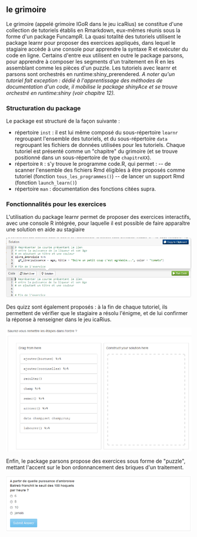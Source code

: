 ## le grimoire

Le grimoire (appelé grimoire IGoR dans le jeu icaRius) se constitue d'une collection de tutoriels établis en Rmarkdown, eux-mêmes réunis sous la forme d'un package FuncampR. La quasi totalité des tutoriels utilisent le package learnr pour proposer des exercices appliqués, dans lequel le stagiaire accède à une console pour apprendre la syntaxe R et exécuter du code en ligne. Certains d'entre eux utilisent en outre le package parsons, pour apprendre à composer les segments d'un traitement en R en les assemblant comme les pièces d'un puzzle. Les tutoriels avec learnr et parsons sont orchestrés en runtime:shiny_prerendered. *A noter qu'un tutoriel fait exception : dédié à l'apprentissage des méthodes de documentation d'un code, il mobilise le package shinyAce et se trouve orchestré en runtime:shiny (voir chapitre 12).*

### Structuration du package

Le package est structuré de la façon suivante :

- répertoire `inst` : il est lui même composé du sous-répertoire `learnr` regroupant l'ensemble des tutoriels, et du sous-répertoire `data` regroupant les fichiers de données utilisées pour les tutoriels. Chaque tutoriel est présenté comme un "chapitre" du grimoire (et se trouve positionné dans un sous-répertoire de type `chapitreXX`).
- répertoire `R` : s'y trouve le programme code.R, qui permet :
-- de scanner l'ensemble des fichiers Rmd éligibles à être proposés comme tutoriel (fonction `tous_les_programmes()`)
-- de lancer un support Rmd (fonction `launch_learn()`)
- répertoire `man` : documentation des fonctions citées supra. 


### Fonctionnalités pour les exercices

L'utilisation du package learnr permet de proposer des exercices interactifs, avec une console R intégrée, pour laquelle il est possible de faire apparaître une solution en aide au stagiaire

![image funcamp](../images/exercice1.png)

Des quizz sont également proposés : à la fin de chaque tutoriel, ils permettent de vérifier que le stagiaire a résolu l'énigme, et de lui confirmer la réponse à renseigner dans le jeu icaRius.

![image funcamp](../images/exercice2.png)

Enfin, le package parsons propose des exercices sous forme de "puzzle", mettant l'accent sur le bon ordonnancement des briques d'un traitement.

![image funcamp](../images/exercice3.png)


